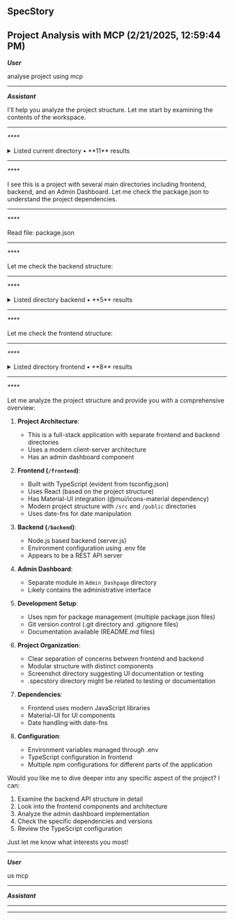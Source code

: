 ## SpecStory

## Project Analysis with MCP (2/21/2025, 12:59:44 PM)

_**User**_

analyse project using mcp

---

_**Assistant**_

I'll help you analyze the project structure. Let me start by examining the contents of the workspace.

---

_****_

<details>
            <summary>Listed current directory • **11** results</summary>
        
| Name |
|-------|
| 📄 `.git` |
| 📄 `frontend` |
| 📄 `.gitignore` |
| 📄 `README.md` |
| 📄 `package-lock.json` |
| 📄 `package.json` |
| 📄 `node_modules` |
| 📄 `screenshot` |
| 📄 `backend` |
| 📄 `Admin_Dashpage` |
| 📄 `.specstory` |

</details>

---

_****_



I see this is a project with several main directories including frontend, backend, and an Admin Dashboard. Let me check the package.json to understand the project dependencies.

---

_****_

Read file: package.json

---

_****_



Let me check the backend structure:

---

_****_

<details>
            <summary>Listed directory backend • **5** results</summary>
        
| Name |
|-------|
| 📄 `server.js` |
| 📄 `package-lock.json` |
| 📄 `package.json` |
| 📄 `.env` |
| 📄 `node_modules` |

</details>

---

_****_



Let me check the frontend structure:

---

_****_

<details>
            <summary>Listed directory frontend • **8** results</summary>
        
| Name |
|-------|
| 📄 `README.md` |
| 📄 `package-lock.json` |
| 📄 `package.json` |
| 📄 `node_modules` |
| 📄 `tsconfig.json` |
| 📄 `src` |
| 📄 `public` |
| 📄 `.gitignore` |

</details>

---

_****_



Let me analyze the project structure and provide you with a comprehensive overview:

1. **Project Architecture**:
   - This is a full-stack application with separate frontend and backend directories
   - Uses a modern client-server architecture
   - Has an admin dashboard component

2. **Frontend (`/frontend`)**:
   - Built with TypeScript (evident from tsconfig.json)
   - Uses React (based on the project structure)
   - Has Material-UI integration (@mui/icons-material dependency)
   - Modern project structure with `/src` and `/public` directories
   - Uses date-fns for date manipulation

3. **Backend (`/backend`)**:
   - Node.js based backend (server.js)
   - Environment configuration using .env file
   - Appears to be a REST API server

4. **Admin Dashboard**:
   - Separate module in `Admin_Dashpage` directory
   - Likely contains the administrative interface

5. **Development Setup**:
   - Uses npm for package management (multiple package.json files)
   - Git version control (.git directory and .gitignore files)
   - Documentation available (README.md files)

6. **Project Organization**:
   - Clear separation of concerns between frontend and backend
   - Modular structure with distinct components
   - Screenshot directory suggesting UI documentation or testing
   - .specstory directory might be related to testing or documentation

7. **Dependencies**:
   - Frontend uses modern JavaScript libraries
   - Material-UI for UI components
   - Date handling with date-fns

8. **Configuration**:
   - Environment variables managed through .env
   - TypeScript configuration in frontend
   - Multiple npm configurations for different parts of the application

Would you like me to dive deeper into any specific aspect of the project? I can:
1. Examine the backend API structure in detail
2. Look into the frontend components and architecture
3. Analyze the admin dashboard implementation
4. Check the specific dependencies and versions
5. Review the TypeScript configuration

Just let me know what interests you most!

---

_**User**_

us mcp

---

_**Assistant**_



---



---

